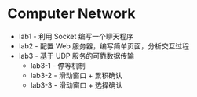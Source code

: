 # Computer Network
- lab1 - 利用 Socket 编写一个聊天程序
- lab2 - 配置 Web 服务器，编写简单页面，分析交互过程
- lab3 - 基于 UDP 服务的可靠数据传输
  - lab3-1 - 停等机制
  - lab3-2 - 滑动窗口 + 累积确认
  - lab3-3 - 滑动窗口 + 选择确认